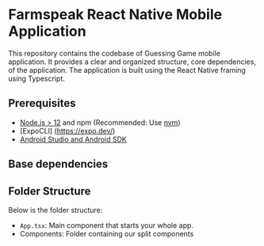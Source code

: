 # Farmspeak React Native Mobile Application

This repository contains the codebase of Guessing Game mobile application. It provides a clear and organized structure, core dependencies, of the application. The application is built using the React Native framing using Typescript.

## Prerequisites

- [Node.js > 12](https://nodejs.org) and npm (Recommended: Use [nvm](https://github.com/nvm-sh/nvm))
- [ExpoCLI] (https://expo.dev/)
- [Android Studio and Android SDK](https://developer.android.com/studio)

## Base dependencies

## Folder Structure

Below is the folder structure:

- `App.tsx`: Main component that starts your whole app.
- Components: Folder containing our split components
